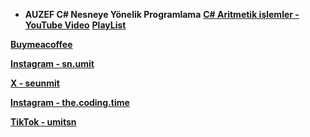 - **AUZEF C# Nesneye Yönelik Programlama**
[**C# Aritmetik işlemler - YouTube Video**](https://youtu.be/g8WFIGUmoqU)
[**PlayList**](https://www.youtube.com/playlist?list=PLWmM3tw4zswYxZvC5ZBrDOQtgTJWp5hdD)


**[Buymeacoffee](https://www.buymeacoffee.com/umitsen)** 

**[Instagram - sn.umit](https://www.instagram.com/sn.umit)** 

**[X - seunmit](https://www.twitter.com/seunmit)**

**[Instagram - the.coding.time](https://www.instagram.com/the.coding.time)** 

**[TikTok - umitsn](https://www.tiktok.com/@umitsn)** 
